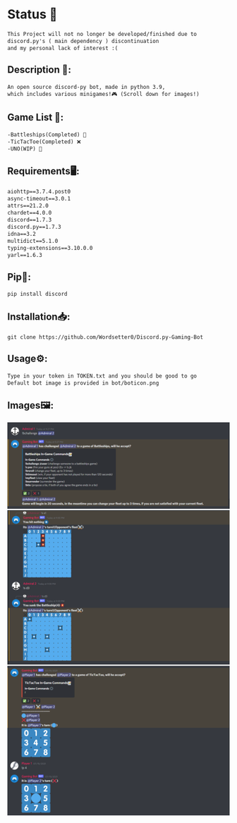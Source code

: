 # Status 🧭
    This Project will not no longer be developed/finished due to discord.py's ( main dependency ) discontinuation
    and my personal lack of interest :(

## Description 📝:
    An open source discord-py bot, made in python 3.9,
    which includes various minigames!🎮 (Scroll down for images!)

## Game List 📜:
    -Battleships(Completed) 🚢
    -TicTacToe(Completed) ❌
    -UNO(WIP) 🎴

## Requirements🖥️:
    aiohttp==3.7.4.post0
    async-timeout==3.0.1
    attrs==21.2.0
    chardet==4.0.0
    discord==1.7.3
    discord.py==1.7.3
    idna==3.2
    multidict==5.1.0
    typing-extensions==3.10.0.0
    yarl==1.6.3

## Pip🐍:
    pip install discord

## Installation📥:
    git clone https://github.com/Wordsetter0/Discord.py-Gaming-Bot

## Usage⚙️:
    Type in your token in TOKEN.txt and you should be good to go
    Default bot image is provided in bot/boticon.png

## Images🖼️:
![ScreenShot](https://github.com/Wordsetter0/Discord.py-Gaming-Bot/blob/master/images/battleshipsimages/bbshipimage1.png)
![ScreenShot](https://github.com/Wordsetter0/Discord.py-Gaming-Bot/blob/master/images/battleshipsimages/bbshipimage3.png)
![Screenshot](https://github.com/Wordsetter0/Discord.py-Gaming-Bot/blob/master/images/tictactoeimages/tictactoeimage1.png)